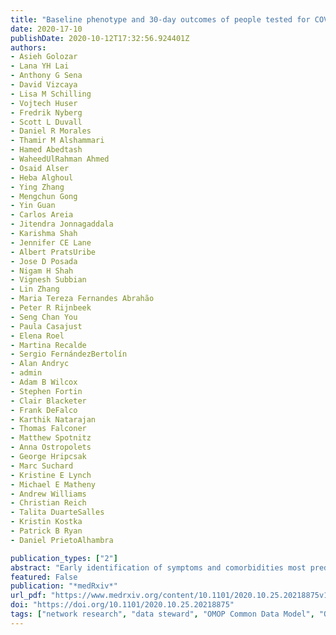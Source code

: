 ```yaml
---
title: "Baseline phenotype and 30-day outcomes of people tested for COVID-19: an international network cohort including >3.32 million people tested with real-time PCR and >219,000 tested positive for SARS-CoV-2 in South Korea, Spain and the United States"
date: 2020-17-10
publishDate: 2020-10-12T17:32:56.924401Z
authors:
- Asieh Golozar
- Lana YH Lai
- Anthony G Sena
- David Vizcaya
- Lisa M Schilling
- Vojtech Huser
- Fredrik Nyberg
- Scott L Duvall
- Daniel R Morales
- Thamir M Alshammari
- Hamed Abedtash
- WaheedUlRahman Ahmed
- Osaid Alser
- Heba Alghoul
- Ying Zhang
- Mengchun Gong
- Yin Guan
- Carlos Areia
- Jitendra Jonnagaddala
- Karishma Shah
- Jennifer CE Lane
- Albert PratsUribe
- Jose D Posada
- Nigam H Shah
- Vignesh Subbian
- Lin Zhang
- Maria Tereza Fernandes Abrahão
- Peter R Rijnbeek
- Seng Chan You
- Paula Casajust
- Elena Roel
- Martina Recalde
- Sergio FernándezBertolín
- Alan Andryc
- admin
- Adam B Wilcox
- Stephen Fortin
- Clair Blacketer
- Frank DeFalco
- Karthik Natarajan
- Thomas Falconer
- Matthew Spotnitz
- Anna Ostropolets
- George Hripcsak
- Marc Suchard
- Kristine E Lynch
- Michael E Matheny
- Andrew Williams
- Christian Reich
- Talita DuarteSalles
- Kristin Kostka
- Patrick B Ryan
- Daniel PrietoAlhambra

publication_types: ["2"]
abstract: "Early identification of symptoms and comorbidities most predictive of COVID-19 is critical to identify infection, guide policies to effectively contain the pandemic, and improve health systems’ response. Here, we characterised socio-demographics and comorbidity in 3,316,107persons tested and 219,072 persons tested positive for SARS-CoV-2 since January 2020, and their key health outcomes in the month following the first positive test. Routine care data from primary care electronic health records (EHR) from Spain, hospital EHR from the United States (US), and claims data from South Korea and the US were used. The majority of study participants were women aged 18-65 years old. Positive/tested ratio varied greatly geographically (2.2:100 to 31.2:100) and over time (from 50:100 in February-April to 6.8:100 in May-June). Fever, cough and dyspnoea were the most common symptoms at presentation. Between 4%-38% required admission and 1-10.5% died within a month from their first positive test. Observed disparity in testing practices led to variable baseline characteristics and outcomes, both nationally (US) and internationally. Our findings highlight the importance of large scale characterization of COVID-19 international cohorts to inform planning and resource allocation including testing as countries face a second wave."
featured: False
publication: "*medRxiv*"
url_pdf: "https://www.medrxiv.org/content/10.1101/2020.10.25.20218875v1.full.pdf"
doi: "https://doi.org/10.1101/2020.10.25.20218875"
tags: ["network research", "data steward", "OMOP Common Data Model", "OHDSI", "COVID-19", "SARS-CoV-2", "open science", "Electronic Health Record", "collaborative analytics", "data governance", "privacy", "data privacy", "federated analysis"]
---
```


